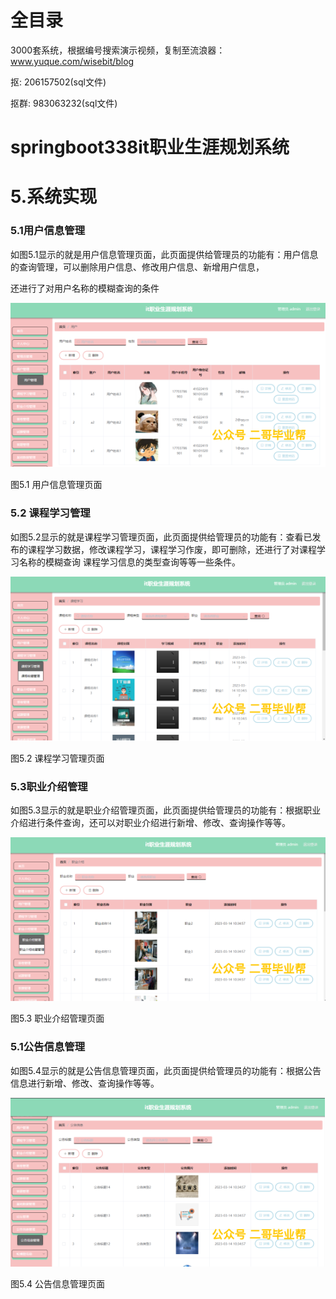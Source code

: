 # 全目录

3000套系统，根据编号搜索演示视频，复制至流浪器：www.yuque.com/wisebit/blog


<p>抠: 206157502(sql文件)</p>
<p>抠群: 983063232(sql文件)</p>


# springboot338it职业生涯规划系统

# 5.系统实现

### 5.1用户信息管理
如图5.1显示的就是用户信息管理页面，此页面提供给管理员的功能有：用户信息的查询管理，可以删除用户信息、修改用户信息、新增用户信息，

还进行了对用户名称的模糊查询的条件

![](/md/blog.018.png)

图5.1 用户信息管理页面
### 5.2 课程学习管理
如图5.2显示的就是课程学习管理页面，此页面提供给管理员的功能有：查看已发布的课程学习数据，修改课程学习，课程学习作废，即可删除，还进行了对课程学习名称的模糊查询 课程学习信息的类型查询等等一些条件。

![](/md/blog.019.png)

图5.2 课程学习管理页面
### 5.3职业介绍管理
如图5.3显示的就是职业介绍管理页面，此页面提供给管理员的功能有：根据职业介绍进行条件查询，还可以对职业介绍进行新增、修改、查询操作等等。

![](/md/blog.020.png)



图5.3 职业介绍管理页面
### 5.1公告信息管理
如图5.4显示的就是公告信息管理页面，此页面提供给管理员的功能有：根据公告信息进行新增、修改、查询操作等等。

![](/md/blog.021.png)


图5.4 公告信息管理页面



